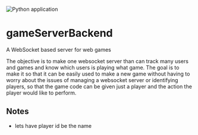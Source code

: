 ![Python application](https://github.com/hydrogen602/gameServerBackend/workflows/Python%20application/badge.svg)
# gameServerBackend
A WebSocket based server for web games

The objective is to make one websocket server than can track many users and games and know which users is playing what game. 
The goal is to make it so that it can be easily used to make a new game without having to worry about the issues of managing a
websocket server or identifying players, so that the game code can be given just a player and the action the player would like to perform.

## Notes
- lets have player id be the name
